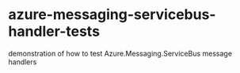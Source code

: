# azure-messaging-servicebus-handler-tests
demonstration of how to test Azure.Messaging.ServiceBus message handlers
